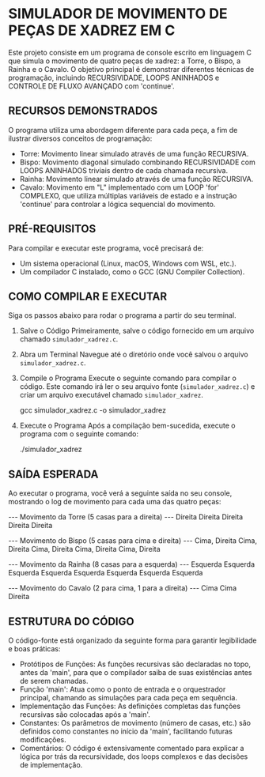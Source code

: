 SIMULADOR DE MOVIMENTO DE PEÇAS DE XADREZ EM C
==============================================

Este projeto consiste em um programa de console escrito em linguagem C que simula o movimento de quatro peças de xadrez: a Torre, o Bispo, a Rainha e o Cavalo. O objetivo principal é demonstrar diferentes técnicas de programação, incluindo RECURSIVIDADE, LOOPS ANINHADOS e CONTROLE DE FLUXO AVANÇADO com 'continue'.


RECURSOS DEMONSTRADOS
---------------------

O programa utiliza uma abordagem diferente para cada peça, a fim de ilustrar diversos conceitos de programação:

* Torre: Movimento linear simulado através de uma função RECURSIVA.
* Bispo: Movimento diagonal simulado combinando RECURSIVIDADE com LOOPS ANINHADOS triviais dentro de cada chamada recursiva.
* Rainha: Movimento linear simulado através de uma função RECURSIVA.
* Cavalo: Movimento em "L" implementado com um LOOP 'for' COMPLEXO, que utiliza múltiplas variáveis de estado e a instrução 'continue' para controlar a lógica sequencial do movimento.


PRÉ-REQUISITOS
--------------

Para compilar e executar este programa, você precisará de:
* Um sistema operacional (Linux, macOS, Windows com WSL, etc.).
* Um compilador C instalado, como o GCC (GNU Compiler Collection).


COMO COMPILAR E EXECUTAR
------------------------

Siga os passos abaixo para rodar o programa a partir do seu terminal.

1. Salve o Código
   Primeiramente, salve o código fornecido em um arquivo chamado `simulador_xadrez.c`.

2. Abra um Terminal
   Navegue até o diretório onde você salvou o arquivo `simulador_xadrez.c`.

3. Compile o Programa
   Execute o seguinte comando para compilar o código. Este comando irá ler o seu arquivo fonte (`simulador_xadrez.c`) e criar um arquivo executável chamado `simulador_xadrez`.

   gcc simulador_xadrez.c -o simulador_xadrez

4. Execute o Programa
   Após a compilação bem-sucedida, execute o programa com o seguinte comando:

   ./simulador_xadrez


SAÍDA ESPERADA
--------------

Ao executar o programa, você verá a seguinte saída no seu console, mostrando o log de movimento para cada uma das quatro peças:

--- Movimento da Torre (5 casas para a direita) ---
Direita
Direita
Direita
Direita
Direita

--- Movimento do Bispo (5 casas para cima e direita) ---
Cima, Direita
Cima, Direita
Cima, Direita
Cima, Direita
Cima, Direita

--- Movimento da Rainha (8 casas para a esquerda) ---
Esquerda
Esquerda
Esquerda
Esquerda
Esquerda
Esquerda
Esquerda
Esquerda

--- Movimento do Cavalo (2 para cima, 1 para a direita) ---
Cima
Cima
Direita


ESTRUTURA DO CÓDIGO
-------------------

O código-fonte está organizado da seguinte forma para garantir legibilidade e boas práticas:

* Protótipos de Funções: As funções recursivas são declaradas no topo, antes da 'main', para que o compilador saiba de suas existências antes de serem chamadas.
* Função 'main': Atua como o ponto de entrada e o orquestrador principal, chamando as simulações para cada peça em sequência.
* Implementação das Funções: As definições completas das funções recursivas são colocadas após a 'main'.
* Constantes: Os parâmetros de movimento (número de casas, etc.) são definidos como constantes no início da 'main', facilitando futuras modificações.
* Comentários: O código é extensivamente comentado para explicar a lógica por trás da recursividade, dos loops complexos e das decisões de implementação.